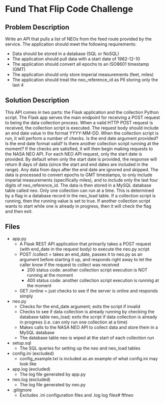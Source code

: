 # Fund That Flip Code Challenge

## Problem Description
Write an API that pulls a list of NEOs from the feed route provided by the service. The application should meet the following requirements:
- Data should be stored in a database (SQL or NoSQL)
- The application should pull data with a start date of 1982-12-10
- The application should convert all epochs to an ISO8601 timestamp (GMT)
- The application should only store imperial measurements (feet, miles)
- The application should treat the neo_reference_id as PII storing only the last 4

## Solution Description
This API comes in two parts: the Flask application and the collection Python script. The Flask app serves the main endpoint for receiving a POST request to being the data collection process. When a valid HTTP POST request is received, the collection script is executed. The request body should include an end date value in the format YYYY-MM-DD.
When the collection script is run, it will perform a number of checks. Is the end date argument provided? Is the end date format valid? Is there another collection script running at the moment?
If the checks are satisfied, it will then begin making requests to the NASA NEO API. For each NEO API request, only the start date is provided. By default when only the start date is provided, the response will return 8 days of data (since the start and end dates are included in the range). Any data from days after the end date are ignored and skipped. The data is processed to convert epochs to GMT timestamps, to only include imperial measurements (specifically miles), and to include only the last four digits of neo_reference_id. The data is then stored in a MySQL database table called neo.
Only one collection can run at a time. This is determined by a flag in a database record in the neo_load table. If a collection script is running, then the running value is set to true. If another collection script wants to start while one is already in progress, then it will check the flag and then exit.

## Files
- app.py
	- A Flask REST API application that primarily takes a POST request (with end_date in the request body) to execute the neo.py script
	- POST /collect = takes an end_date, passes it to neo.py as an argument before starting it up, and responds right away to let the caller know if the request to collect was received
		- 200 status code: another collection script execution is NOT running at the moment
		- 400 status code: another collection script execution is running at the moment
	- GET /online = just checks to see if the server is online and responds simply
- neo.py
	- Checks for the end_date argument; exits the script if invalid
	- Checks to see if data collection is already running by checking the database table neo_load; exits the script if data collection is already in progress (i.e. can only run one collection at a time)
	- Makes calls to the NASA NEO API to collect data and store them in a MySQL database
	- The database table neo is wiped at the start of each collection run
- setup.sql
	- The SQL queries for setting up the neo and neo_load tables
- config.ini (excluded)
	- config_example.txt is included as an example of what config.ini may look like
- app.log (excluded)
	- The log file generated by app.py
- neo.log (excluded)
	- The log file generated by neo.py
- .gitignore
	- Excludes .ini configuration files and .log log files# ftfneo